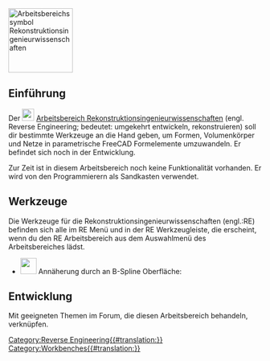  

<img alt="Arbeitsbereichssymbol Rekonstruktionsingenieurwissenschaften" src=images/Workbench_Reverse_Engineering.svg  style="width:128px;">

## Einführung

Der <img alt="" src=images/Workbench_Reverse_Engineering.svg  style="width:24px;"> [Arbeitsbereich Rekonstruktionsingenieurwissenschaften](Reverse_Engineering_Workbench/de.md) (engl. Reverse Engineering; bedeutet: umgekehrt entwickeln, rekonstruieren) soll dir bestimmte Werkzeuge an die Hand geben, um Formen, Volumenkörper und Netze in parametrische FreeCAD Formelemente umzuwandeln. Er befindet sich noch in der Entwicklung.

Zur Zeit ist in diesem Arbeitsbereich noch keine Funktionalität vorhanden. Er wird von den Programmierern als Sandkasten verwendet.

## Werkzeuge

Die Werkzeuge für die Rekonstruktionsingenieurwissenschaften (engl.:RE) befinden sich alle im RE Menü und in der RE Werkzeugleiste, die erscheint, wenn du den RE Arbeitsbereich aus dem Auswahlmenü des Arbeitsbereiches lädst.

-   <img alt="" src=images/FitSurface.svg  style="width:32px;"> Annäherung durch an B-Spline Oberfläche:

## Entwicklung

Mit geeigneten Themen im Forum, die diesen Arbeitsbereich behandeln, verknüpfen.





 

[Category:Reverse Engineering{{\#translation:}}](Category:Reverse_Engineering.md) [Category:Workbenches{{\#translation:}}](Category:Workbenches.md)
